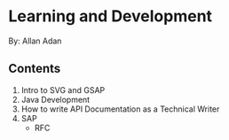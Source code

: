 # Learning and Development 
By: Allan Adan

## Contents
1. Intro to SVG and GSAP
2. Java Development
3. How to write API Documentation as a Technical Writer
4. SAP
   - RFC